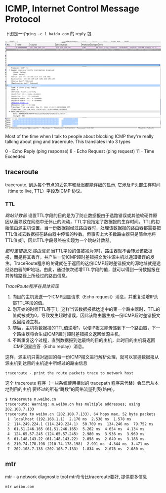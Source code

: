 # ICMP, Internet Control Message Protocol
下图是一个`ping -c 1 baidu.com` 的 reply 包.

![protocol-icmp-1.png](/img/protocol-icmp-1.png)

Most of the time when I talk to people about blocking ICMP they're really talking about ping and traceroute. This translates into 3 types

  0 - Echo Reply (ping response)
  8 - Echo Request (ping request)
  11 - Time Exceeded

## traceroute
traceroute, 到达每个节点的丢包率和延迟都能详细的显示, 它涉及IP头部生存时间（time to live, TTL）字段及ICMP 协议。

### TTL
*跳站计数器*
设置TTL字段的目的是为了防止数据报由于选路错误或其他软硬件原因从而导致在网络中无休止的流动，TTL字段指定了数据报的生存时间。TTL的初始值由源主机设置，当一份数据报经过路由器时，处理该数据报的路由器都需要把TTL值减去数据报在路由器中停留的秒数。但事实上大多数路由器只是简单地将TTL值减1，因此TTL字段最终被实现为一个跳站计数器。

*超时差错报文:路由信息*
当TTL字段的值被减为0时，路由器就不会转发该数据报，而是将其丢弃，并产生一份ICMP超时差错报文发往源主机以通知错误的发生。TraceRoute程序的关键就在于返回的这份ICMP超时差错报文的源地址就是途经路由器的IP地址。由此，通过依次递增TTL字段的值，就可以得到一份数据报在其传输路径上所经过的路由信息。

*TraceRoute程序在具体实现*

1. 向目的主机发送一个ICMP回显请求（Echo request）消息，并重复递增IP头部TTL字段的值。
2. 刚开始的时候TTL等于1，这样当该数据报抵达途中的第一个路由器时，TTL的值就被减为0，导致发生超时错误，因此该路由器生成一份ICMP超时差错报文返回给源主机。
3. 随后，主机将数据报的TTL值递增1，以便IP报文能传递到下一个路由器，下一个路由器将会生成ICMP超时超时差错报文返回给源主机。
4. 不断重复这个过程，直到数据报到达最终的目的主机，此时目的主机将返回ICMP回显应答（Echo replay）消息。

这样，源主机只需对返回的每一份ICMP报文进行解析处理，就可以掌握数据报从源主机到达目的主机途中所经过的路由信息

	traceroute - print the route packets trace to network host

这个 traceroute 程序（一些系统使用相似的 tracepath 程序来代替）会显示从本地到目的主机 要经过的所有“跳数”的网络流量列表(路由)。

	$ traceroute m.weibo.cn
	traceroute: Warning: m.weibo.cn has multiple addresses; using 202.108.7.133
	traceroute to weibo.cn (202.108.7.133), 64 hops max, 52 byte packets
	 1  localhost (192.168.1.1)  2.170 ms  2.538 ms  1.578 ms
	 2  114.249.224.1 (114.249.224.1)  50.709 ms  134.246 ms  79.752 ms
	 3  61.51.246.165 (61.51.246.165)  5.262 ms  4.654 ms  4.134 ms
	 4  124.65.57.245 (124.65.57.245)  2.980 ms  3.936 ms  3.969 ms
	 5  61.148.143.22 (61.148.143.22)  2.058 ms  2.049 ms  3.188 ms
	 6  210.74.178.198 (210.74.178.198)  2.991 ms  4.344 ms  3.471 ms
	 7  202.108.7.133 (202.108.7.133)  1.834 ms  2.076 ms  2.080 ms

## mtr
mtr - a network diagnostic tool
mtr命令比traceroute要好, 提供更多信息

	mtr weibo.com
